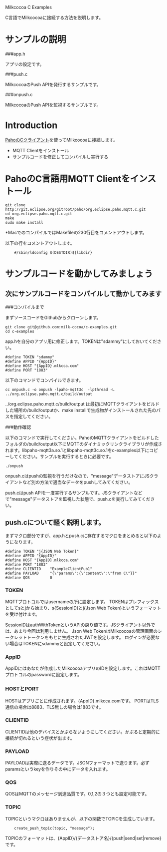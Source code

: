 Milkcocoa C Examples

C言語でMilkcocoaに接続する方法を説明します。

# サンプルの説明

###app.h

アプリの設定です。

###push.c

MilkcocoaのPush APIを発行するサンプルです。

###onpush.c

MilkcocoaのPush APIを監視するサンプルです。


# Introduction

[PahoのCクライアント](https://eclipse.org/paho/clients/c/)を使ってMilkcocoaに接続します。

- MQTT Clientをインストール
- サンプルコードを修正してコンパイルし実行する

# PahoのC言語用MQTT Clientをインストール

```
git clone http://git.eclipse.org/gitroot/paho/org.eclipse.paho.mqtt.c.git
cd org.eclipse.paho.mqtt.c.git
make
sudo make install
```

*MacでのコンパイルではMakefileの230行目をコメントアウトします。

以下の行をコメントアウトします。

```
	#/sbin/ldconfig $(DESTDIR)${libdir}
```

# サンプルコードを動かしてみましょう

## 次にサンプルコードをコンパイルして動かしてみます

###コンパイルまで

まずソースコードをGithubからクローンします。

```
git clone git@github.com:milk-cocoa/c-examples.git
cd c-examples
```

app.hを自分のアプリ用に修正します。TOKENは"sdammy"にしておいてください。

```
#define TOKEN "sdammy"
#define APPID "{AppID}"
#define HOST "{AppID}.mlkcca.com"
#define PORT "1883"
```

以下のコマンドでコンパイルできます。

```
cc onpush.c -o onpush -lpaho-mqtt3c  -lpthread -L ../org.eclipse.paho.mqtt.c/build/output
```

../org.eclipse.paho.mqtt.c/build/output
は最初にMQTTクライアントをビルドした場所の/build/outputか、make installで生成物がインストールされた先のパスを指定してください。


###動作確認

以下のコマンドで実行してください。PahoのMQTTクライアントをビルドしたフォルダの/build/output以下にMQTTのダイナミックリンクライブラリが作成されます。libpaho-mqtt3a.so.1とlibpaho-mqtt3c.so.1をc-examples以下にコピーしてください。サンプルを実行するときに必要です。

```
./onpush
```

onpush.cはpushの監視を行うだけなので、"message"データストアにJSクライアントなど別の方法で適当なデータをpushしてみてください。

push.cはpush APIを一度実行するサンプルです。JSクライアントなどで"message"データストアを監視した状態で、push.cを実行してみてください。

## push.cについて軽く説明します。

まずマクロ部分ですが、app.hとpush.cに存在するマクロをまとめると以下のようになります。

```
#define TOKEN "j{JSON Web Token}"
#define APPID "{AppID}"
#define HOST "{AppID}.mlkcca.com"
#define PORT "1883"
#define CLIENTID    "ExampleClientPub1"
#define PAYLOAD     "{\"params\":{\"content\":\"from C\"}}"
#define QOS         0
```

### TOKEN

MQTTプロトコルではusernameの所に設定します。
TOKENはプレフィックスとしてsとjから始まり、s{SessionID}とj{Json Web Token}というフォーマットを受け付けます。

SessionIDはauthWithTokenというAPIの戻り値です。JSクライアント以外では、あまり今回は利用しません。
Json Web TokenはMilkcocoaの管理画面のシークレットトークンをもとに生成されたJWTを設定します。
ログインが必要ない場合はTOKENにsdammyと設定してください。

### AppID

AppIDにはあなたが作成したMilkcocoaアプリのIDを設定します。これはMQTTプロトコルのpasswordに設定します。


### HOSTとPORT

HOSTはアプリごとに作成されます。{AppID}.mlkcca.comです。
PORTはTLS通信の場合は8883、TLS無しの場合は1883です。

### CLIENTID

CLIENTIDは他のデバイスとかぶらないようにしてください。かぶると定期的に接続が切れるという症状が出ます。

### PAYLOAD

PAYLOADは実際に送るデータです。JSONフォーマットで送ります。必ずparamsというkeyを作りその中にデータを入れます。

### QOS

QOSはMQTTのメッセージ到達品質です。0,1,2の３つとも設定可能です。

### TOPIC

TOPICというマクロはありませんが、以下の関数でTOPICを生成しています。

```
    create_push_topic(topic, "message");
```

TOPICのフォーマットは、{AppID}/{データストア名}/{push|send|set|remove}です。


